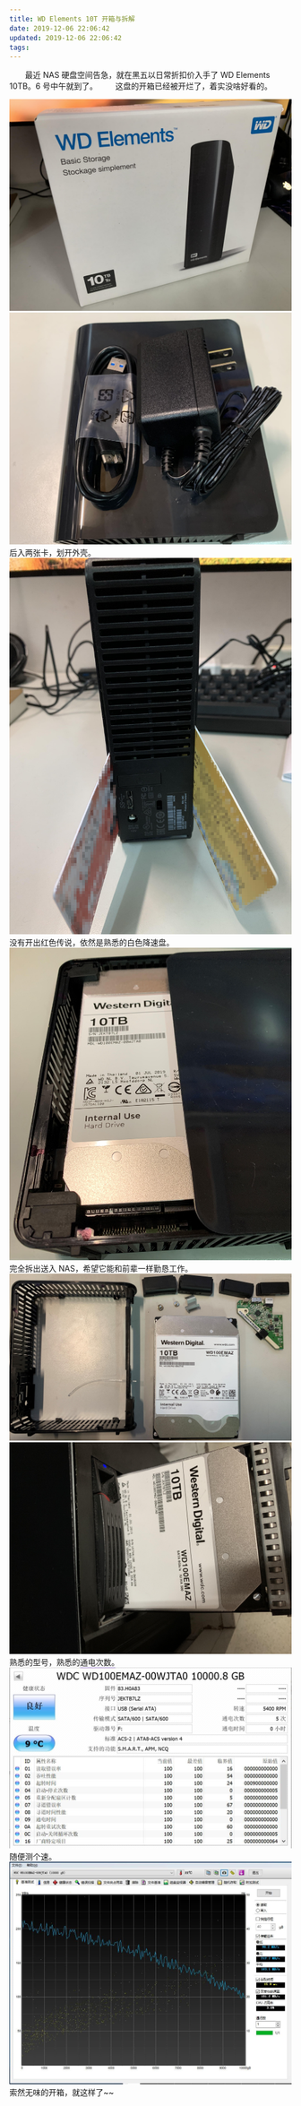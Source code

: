 ```yaml
---
title: WD Elements 10T 开箱与拆解
date: 2019-12-06 22:06:42
updated: 2019-12-06 22:06:42
tags:
---
```

　　最近 NAS 硬盘空间告急，就在黑五以日常折扣价入手了 WD Elements 10TB。6 号中午就到了。
　　这盘的开箱已经被开烂了，着实没啥好看的。
<!-- more --> 
![包装](/images/wd-elements-box.jpg)
![全家福](/images/wd-elements.jpg)
　　后入两张卡，划开外壳。
![开盖](/images/unbox.jpg)
　　没有开出红色传说，依然是熟悉的白色降速盘。
![开盖](/images/helium-hdd.jpg)
　　完全拆出送入 NAS，希望它能和前辈一样勤恳工作。
![完全拆解](/images/elements-part.jpg)
![插入 NAS](/images/inject-nas.jpg)
　　熟悉的型号，熟悉的通电次数。
![diskinfo](/images/diskinfo.jpg)
　　随便测个速。
![hdtune](/images/hdtune.jpg)
　　索然无味的开箱，就这样了~~